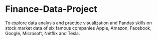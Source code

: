 # Finance-Data-Project
To explore data analysis and practice visualization and Pandas skills on stock market data of six famous companies  Apple, Amazon, Facebook, Google, Microsoft, Netflix  and Tesla.
